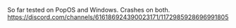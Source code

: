So far tested on PopOS and Windows. Crashes on both.
https://discord.com/channels/616186924390023171/1172985928696991805
